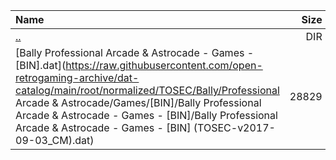 |Name|Size|
|:---|---:|
|[..](../index.html)|DIR|
|[Bally Professional Arcade & Astrocade - Games - [BIN].dat](https://raw.githubusercontent.com/open-retrogaming-archive/dat-catalog/main/root/normalized/TOSEC/Bally/Professional Arcade & Astrocade/Games/[BIN]/Bally Professional Arcade & Astrocade - Games - [BIN]/Bally Professional Arcade & Astrocade - Games - [BIN] (TOSEC-v2017-09-03_CM).dat)|28829|
